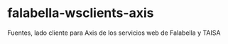 falabella-wsclients-axis
========================

Fuentes, lado cliente para Axis de los servicios web de Falabella y TAISA
